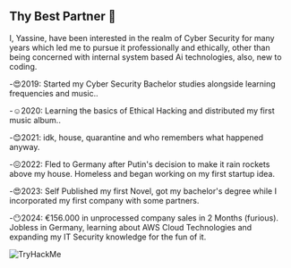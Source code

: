 ## Thy Best Partner 👋

I, Yassine, have been interested in the realm of Cyber Security for many years which led me to pursue it professionally and ethically, other than being concerned with internal system based Ai technologies, also, new to coding.

-😍2019: Started my Cyber Security Bachelor studies alongside learning frequencies and music..

-☺️2020: Learning the basics of Ethical Hacking and distributed my first music album..

-😊2021: idk, house, quarantine and who remembers what happened anyway.

-😖2022: Fled to Germany after Putin's decision to make it rain rockets above my house. Homeless and began working on my first startup idea.

-😍2023: Self Published my first Novel, got my bachelor's degree while I incorporated my first company with some partners.

-😶2024: €156.000 in unprocessed company sales in 2 Months (furious). Jobless in Germany, learning about AWS Cloud Technologies and expanding my IT Security knowledge for the fun of it.

 <img src="https://tryhackme-badges.s3.amazonaws.com/YassinebelMostafa.png" alt="TryHackMe">

<!--
**Yassinebelmostafa/Yassinebelmostafa** is a ✨ _special_ ✨ repository because its `README.md` (this file) appears on your GitHub profile.

Here are some ideas to get you started:

- 🔭 I’m currently working on ...
- 🌱 I’m currently learning ...
- 👯 I’m looking to collaborate on ...
- 🤔 I’m looking for help with ...
- 💬 Ask me about ...
- 📫 How to reach me: ...
- 😄 Pronouns: ...
- ⚡ Fun fact: ...
-->
